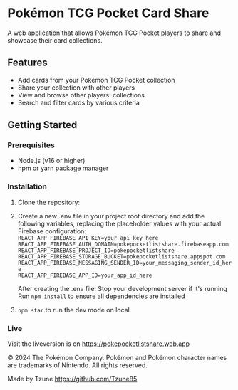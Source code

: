 # Pokémon TCG Pocket Card Share

A web application that allows Pokémon TCG Pocket players to share and showcase their card collections.

## Features

- Add cards from your Pokémon TCG Pocket collection
- Share your collection with other players
- View and browse other players' collections
- Search and filter cards by various criteria

## Getting Started

### Prerequisites

- Node.js (v16 or higher)
- npm or yarn package manager

### Installation

1. Clone the repository: 

2. Create a new .env file in your project root directory and add the following variables, replacing the placeholder values with your actual Firebase configuration:
    <code>
    REACT_APP_FIREBASE_API_KEY=your_api_key_here
    REACT_APP_FIREBASE_AUTH_DOMAIN=pokepocketlistshare.firebaseapp.com
    REACT_APP_FIREBASE_PROJECT_ID=pokepocketlistshare
    REACT_APP_FIREBASE_STORAGE_BUCKET=pokepocketlistshare.appspot.com
    REACT_APP_FIREBASE_MESSAGING_SENDER_ID=your_messaging_sender_id_here
    REACT_APP_FIREBASE_APP_ID=your_app_id_here
    </code>

    After creating the .env file:
    Stop your development server if it's running
    Run <code>npm install</code> to ensure all dependencies are installed

3. <code>npm star</code> to run the dev mode on local
    


### Live

Visit the liveversion is on https://pokepocketlistshare.web.app


© 2024 The Pokémon Company. Pokémon and Pokémon character names are trademarks of Nintendo. All rights reserved.





Made by Tzune https://github.com/Tzune85


